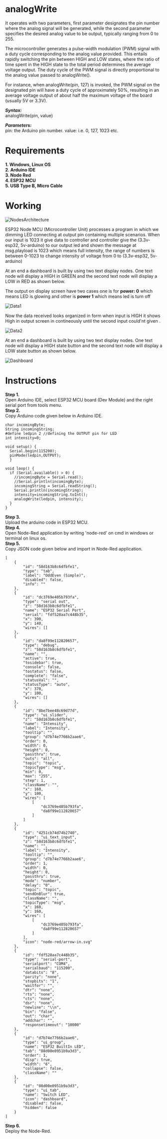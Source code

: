 # analogWrite

It operates with two parameters, first parameter designates the pin number where the analog signal will be generated, while the second parameter specifies the desired analog value to be output, typically ranging from 0 to 255.

The microcontroller generates a pulse-width modulation (PWM) signal with a duty cycle corresponding to the analog value provided. This entails rapidly switching the pin between HIGH and LOW states, where the ratio of time spent in the HIGH state to the total period determines the average voltage output. The duty cycle of the PWM signal is directly proportional to the analog value passed to analogWrite().

For instance, when analogWrite(pin, 127) is invoked, the PWM signal on the designated pin will have a duty cycle of approximately 50%, resulting in an average voltage output of about half the maximum voltage of the board (usually 5V or 3.3V).

_**Syntax:**_ </br>
analogWrite(pin, value)

_**Parameters:**_ </br>
pin: the Arduino pin number.
value: i.e. 0, 127, 1023 etc.

# Requirements

**1. Windows, Linux OS** </br>
**2. Arduino IDE** </br>
**3. Node Red** </br>
**4. ESP32 MCU** </br>
**5. USB Type B, Micro Cable** </br>

# Working

![NodesArchitecture](https://github.com/syedmohiuddinzia/Node-Red/blob/main/T5-LedIntensity/4.PNG) </br>

ESP32 Node MCU (Microcontroller Unit) processes a program in which we dimming LED connecting at output pin containing multiple scenarios. When our input is 1023 it give data to controller and controller give the (3.3v-esp32, 5v-arduino) to our output led and shown the message at msg.playload is 1023 which means full intensity, the range of numbers is between 0-1023 to change intensity of voltage from 0 to (3.3v-esp32, 5v-arduino) </br>

At an end a dashboard is built by using two text display nodes. One text node will display a HIGH in GREEN and the second text node will display a LOW in RED as shown below. </br>

<!-- In Node Red application **Serial In Node** reads the data of ESP32 Node MCU. The data read is printed in **Debug Node** separately after each line but has an enter symbol binded with it, therefore first we need to remove it. For removing the enter **↵** symbol, a **Function Node** is used and below given javascript program is to be written in it. </br>
```
msg.payload = msg.payload.trim();
return msg;
```
This **Function Node** is connected right **↵** after the **Serial Node**. If **Debug Node** is connected after the function node then the each data is received separately without enter symbol. </br> -->
The output on display screen have two cases one is for **power: 0** which means LED is glowing and other is **power 1** which means led is turn off

![Data1](https://github.com/syedmohiuddinzia/Node-Red/blob/main/T5-LedIntensity/2.PNG) </br>

Now the data received looks organized in form when input is HIGH it shows High in output screen in contineously until the second input could'nt given . </br>

![Data2](https://github.com/syedmohiuddinzia/Node-Red/blob/main/T5-LedIntensity/3.PNG) </br>

At an end a dashboard is built by using two text display nodes. One text node will display a HIGH state button and the second text node will display a LOW state button as shown below. </br>

![Dashboard](https://github.com/syedmohiuddinzia/Node-Red/blob/main/T5-LedIntensity/2.PNG) </br>

# Instructions

**Step 1.** </br>
Open Arduino IDE, select ESP32 MCU board (Dev Module) and the right serial port from tools menu. </br>
**Step 2.** </br>
Copy Arduino code given below in Arduino IDE. </br>
```
char incomingByte;
String incomingString;
#define ledpin 2 //defining the OUTPUT pin for LED
int intensity=0; 

void setup() {
  Serial.begin(115200);
  pinMode(ledpin,OUTPUT);
  }

void loop() {
  if (Serial.available() > 0) {
    //incomingByte = Serial.read();
    //Serial.println(incomingByte);
    incomingString = Serial.readString();
    Serial.println(incomingString);
    intensity=incomingString.toInt();
    analogWrite(ledpin, intensity);
  }
}
```
**Step 3.** </br>
Upload the arduino code in ESP32 MCU. </br>
**Step 4.** </br>
Open Node-Red application by writing 'node-red' on cmd in windows or terminal on linux os. </br>
**Step 5.** </br>
Copy JSON code given below and import in Node-Red application. </br>
```
[
    {
        "id": "58d163b8c6dfbfe1",
        "type": "tab",
        "label": "OddEven (Simple)",
        "disabled": false,
        "info": ""
    },
    {
        "id": "dc3769e405b793fa",
        "type": "serial out",
        "z": "58d163b8c6dfbfe1",
        "name": "ESP32 Serial Port",
        "serial": "fdf528aa7c448b35",
        "x": 390,
        "y": 140,
        "wires": []
    },
    {
        "id": "da8f99e112820657",
        "type": "debug",
        "z": "58d163b8c6dfbfe1",
        "name": "",
        "active": true,
        "tosidebar": true,
        "console": false,
        "tostatus": false,
        "complete": "false",
        "statusVal": "",
        "statusType": "auto",
        "x": 370,
        "y": 100,
        "wires": []
    },
    {
        "id": "8be7bee48c69d77d",
        "type": "ui_slider",
        "z": "58d163b8c6dfbfe1",
        "name": "Intensity",
        "label": "Intensity",
        "tooltip": "",
        "group": "d7b74e7766b2aae6",
        "order": 0,
        "width": 0,
        "height": 0,
        "passthru": true,
        "outs": "all",
        "topic": "topic",
        "topicType": "msg",
        "min": 0,
        "max": "255",
        "step": 1,
        "className": "",
        "x": 160,
        "y": 100,
        "wires": [
            [
                "dc3769e405b793fa",
                "da8f99e112820657"
            ]
        ]
    },
    {
        "id": "4251cb74d74b2740",
        "type": "ui_text_input",
        "z": "58d163b8c6dfbfe1",
        "name": "",
        "label": "Intensity",
        "tooltip": "",
        "group": "d7b74e7766b2aae6",
        "order": 1,
        "width": 0,
        "height": 0,
        "passthru": true,
        "mode": "number",
        "delay": "0",
        "topic": "topic",
        "sendOnBlur": true,
        "className": "",
        "topicType": "msg",
        "x": 160,
        "y": 160,
        "wires": [
            [
                "dc3769e405b793fa",
                "da8f99e112820657"
            ]
        ],
        "icon": "node-red/arrow-in.svg"
    },
    {
        "id": "fdf528aa7c448b35",
        "type": "serial-port",
        "serialport": "COM4",
        "serialbaud": "115200",
        "databits": "8",
        "parity": "none",
        "stopbits": "1",
        "waitfor": "",
        "dtr": "none",
        "rts": "none",
        "cts": "none",
        "dsr": "none",
        "newline": "\\n",
        "bin": "false",
        "out": "char",
        "addchar": "",
        "responsetimeout": "10000"
    },
    {
        "id": "d7b74e7766b2aae6",
        "type": "ui_group",
        "name": "ESP32 BuiltIn LED",
        "tab": "08d00e0951b9a3d3",
        "order": 1,
        "disp": true,
        "width": "6",
        "collapse": false,
        "className": ""
    },
    {
        "id": "08d00e0951b9a3d3",
        "type": "ui_tab",
        "name": "Switch LED",
        "icon": "dashboard",
        "disabled": false,
        "hidden": false
    }
]
```
**Step 6.** </br>
Deploy the Node-Red.


